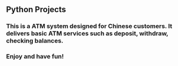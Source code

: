 ##  Python Projects
### This is a ATM system designed for Chinese customers.  It delivers basic ATM services such as deposit, withdraw, checking balances. 
### Enjoy and have fun!  
